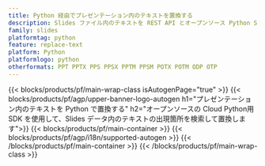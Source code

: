```yaml
---
title: Python 経由でプレゼンテーション内のテキストを置換する
description: Slides ファイル内のテキストを REST API とオープンソース Python SDK で置き換えます
family: slides
platformtag: python
feature: replace-text
platform: Python
platformlogo: python
otherformats: PPT PPTX PPS PPSX PPTM PPSM POTX POTM ODP OTP
---
```


{{< blocks/products/pf/main-wrap-class isAutogenPage="true" >}}
{{< blocks/products/pf/agp/upper-banner-logo-autogen h1="プレゼンテーション内のテキストを Python で置換する" h2="オープンソースの Cloud Python用SDK を使用して、Slides データ内のテキストの出現箇所を検索して置換します">}}
{{< blocks/products/pf/main-container >}}
{{< blocks/products/pf/agp/i18n/supported-autogen >}}
{{< /blocks/products/pf/main-container >}}
{{< /blocks/products/pf/main-wrap-class >}}
